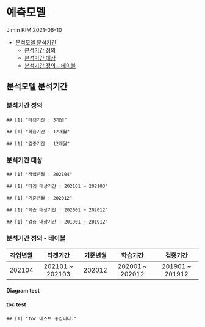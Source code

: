 예측모델
================
Jimin KIM
2021-06-10

-   [분석모델 분석기간](#분석모델-분석기간)
    -   [분석기간 정의](#분석기간-정의)
    -   [분석기간 대상](#분석기간-대상)
    -   [분석기간 정의 - 테이블](#분석기간-정의---테이블)

## 분석모델 분석기간

### 분석기간 정의

    ## [1] "타겟기간 : 3개월"

    ## [1] "학습기간 : 12개월"

    ## [1] "검증기간 : 12개월"

### 분석기간 대상

    ## [1] "작업년월 : 202104"

    ## [1] "타겟 대상기간 : 202101 ~ 202103"

    ## [1] "기준년월 : 202012"

    ## [1] "학습 대상기간 : 202001 ~ 202012"

    ## [1] "검증 대상기간 : 201901 ~ 201912"

### 분석기간 정의 - 테이블

| 작업년월 |     타겟기간     | 기준년월 |     학습기간     |     검증기간     |
|:--------:|:----------------:|:--------:|:----------------:|:----------------:|
|  202104  | 202101 \~ 202103 |  202012  | 202001 \~ 202012 | 201901 \~ 201912 |

#### Diagram test

#### toc test

    ## [1] "toc 테스트 중입니다."
